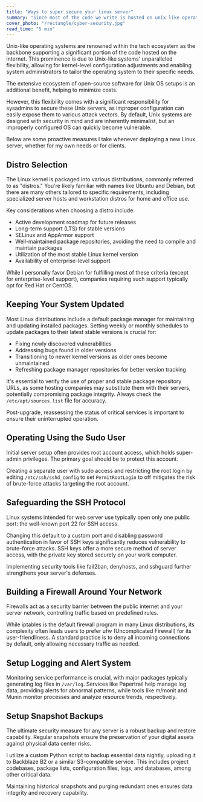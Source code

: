 ```yaml
---
title: "Ways to super secure your linux server"
summary: "Since most of the code we write is hosted on unix like operating systems - I will share some of the methods I use to secure my linux servers using various tweaks, tools and configurations"
cover_photo: "/rectangle/cyber-security.jpg"
read_time: "5 min"
---
```



Unix-like operating systems are renowned within the tech ecosystem as the backbone supporting a significant portion of the code hosted on the internet. This prominence is due to Unix-like systems' unparalleled flexibility, allowing for kernel-level configuration adjustments and enabling system administrators to tailor the operating system to their specific needs.

The extensive ecosystem of open-source software for Unix OS setups is an additional benefit, helping to minimize costs.

However, this flexibility comes with a significant responsibility for sysadmins to secure these Unix servers, as improper configuration can easily expose them to various attack vectors. By default, Unix systems are designed with security in mind and are inherently minimalist, but an improperly configured OS can quickly become vulnerable.

Below are some proactive measures I take whenever deploying a new Linux server, whether for my own needs or for clients.

## Distro Selection
The Linux kernel is packaged into various distributions, commonly referred to as "distros." You're likely familiar with names like Ubuntu and Debian, but there are many others tailored to specific requirements, including specialized server hosts and workstation distros for home and office use.

Key considerations when choosing a distro include:

- Active development roadmap for future releases
- Long-term support (LTS) for stable versions
- SELinux and AppArmor support
- Well-maintained package repositories, avoiding the need to compile and maintain packages
- Utilization of the most stable Linux kernel version
- Availability of enterprise-level support

While I personally favor Debian for fulfilling most of these criteria (except for enterprise-level support), companies requiring such support typically opt for Red Hat or CentOS.

## Keeping Your System Updated
Most Linux distributions include a default package manager for maintaining and updating installed packages. Setting weekly or monthly schedules to update packages to their latest stable versions is crucial for:

- Fixing newly discovered vulnerabilities
- Addressing bugs found in older versions
- Transitioning to newer kernel versions as older ones become unmaintained
- Refreshing package manager repositories for better version tracking

It's essential to verify the use of proper and stable package repository URLs, as some hosting companies may substitute them with their servers, potentially compromising package integrity. Always check the `/etc/apt/sources.list` file for accuracy.

Post-upgrade, reassessing the status of critical services is important to ensure their uninterrupted operation.

## Operating Using the Sudo User
Initial server setup often provides root account access, which holds super-admin privileges. The primary goal should be to protect this account.

Creating a separate user with sudo access and restricting the root login by editing `/etc/ssh/sshd_config` to set `PermitRootLogin` to off mitigates the risk of brute-force attacks targeting the root account.

## Safeguarding the SSH Protocol
Linux systems intended for web server use typically open only one public port: the well-known port 22 for SSH access.

Changing this default to a custom port and disabling password authentication in favor of SSH keys significantly reduces vulnerability to brute-force attacks. SSH keys offer a more secure method of server access, with the private key stored securely on your work computer.

Implementing security tools like fail2ban, denyhosts, and sshguard further strengthens your server's defenses.

## Building a Firewall Around Your Network
Firewalls act as a security barrier between the public internet and your server network, controlling traffic based on predefined rules.

While iptables is the default firewall program in many Linux distributions, its complexity often leads users to prefer ufw (Uncomplicated Firewall) for its user-friendliness. A standard practice is to deny all incoming connections by default, only allowing necessary traffic as needed.

## Setup Logging and Alert System
Monitoring service performance is crucial, with major packages typically generating log files in `/var/log`. Services like Papertrail help manage log data, providing alerts for abnormal patterns, while tools like m/monit and Munin monitor processes and analyze resource trends, respectively.

## Setup Snapshot Backups
The ultimate security measure for any server is a robust backup and restore capability. Regular snapshots ensure the preservation of your digital assets against physical data center risks.

I utilize a custom Python script to backup essential data nightly, uploading it to Backblaze B2 or a similar S3-compatible service. This includes project codebases, package lists, configuration files, logs, and databases, among other critical data.

Maintaining historical snapshots and purging redundant ones ensures data integrity and recovery capability.

